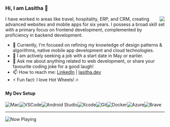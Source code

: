 ### Hi, I am Lasitha 👋

<img align="right" src="https://github-readme-stats.vercel.app/api/top-langs/?username=LasithaPrabodha&layout=donut&theme=cobalt&hide_border=true&langs_count=10" />

I have worked in areas like travel, hospitality, ERP, and CRM, creating advanced websites and mobile apps for six years. 
I possess a broad skill set with a primary focus on frontend development, complemented by proficiency in backend development.

- 🌱 Currently, I'm focused on refining my knowledge of design patterns & algorithms, native mobile app development and cloud technologies.
- 🤔 I am actively seeking a job with a start date in May or earlier.
- 💬 Ask me about anything related to web development, or share your favourite coding joke for a good laugh!
- 📫 How to reach me: <a href="https://www.linkedin.com/in/lasithapw/">LinkedIn</a> | <a href="https://www.lasitha.dev" target="_blank">lasitha.dev</a> 
- ⚡ Fun fact: I love Hot Wheels! 🔥

#### My Dev Setup

![Mac](https://img.shields.io/badge/mac%20os-000000?style=for-the-badge&logo=apple&logoColor=white)![VSCode](https://img.shields.io/badge/VSCode-000000?style=for-the-badge&logo=visual%20studio%20code&logoColor=white)![Android Studio](https://img.shields.io/badge/Android_Studio-000000?style=for-the-badge&logo=android-studio&logoColor=white)![Xcode](https://img.shields.io/badge/Xcode-000000?style=for-the-badge&logo=Xcode&logoColor=white)![Git](https://img.shields.io/badge/GIT-000000?style=for-the-badge&logo=git&logoColor=white)![Docker](https://img.shields.io/badge/Docker-000000?style=for-the-badge&logo=docker&logoColor=white)![Azure](https://img.shields.io/badge/microsoft%20azure-000000?style=for-the-badge&logo=microsoft-azure&logoColor=white)![Brave](https://img.shields.io/badge/Brave-000000?style=for-the-badge&logo=Brave&logoColor=white)

----
<img src="https://whats-lasitha-now-playing.vercel.app/now-playing" alt="Now Playing"> 

<!--START_SECTION:waka-->
<!--END_SECTION:waka-->
